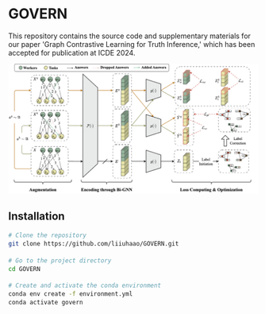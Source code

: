 # GOVERN

This repository contains the source code and supplementary materials for our paper 'Graph Contrastive Learning for Truth Inference,' which has been accepted for publication at ICDE 2024.

![GOVERN](GOVERN.png)

## Installation

```bash
# Clone the repository
git clone https://github.com/liiuhaao/GOVERN.git

# Go to the project directory
cd GOVERN

# Create and activate the conda environment
conda env create -f environment.yml
conda activate govern
```
